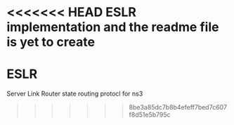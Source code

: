 <<<<<<< HEAD
ESLR implementation and the readme file is yet to create
=======
# ESLR
Server Link Router state routing protocl for ns3
>>>>>>> 8be3a85dc7b8b4efeff7bed7c607f8d51e5b795c
